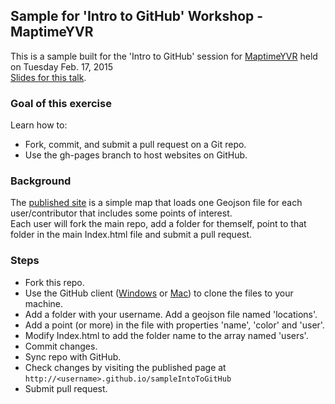 ## Sample for 'Intro to GitHub' Workshop - MaptimeYVR

This is a sample built for the 'Intro to GitHub' session for [MaptimeYVR](https://twitter.com/maptimeYVR) held on Tuesday Feb. 17, 2015  
[Slides for this talk](http://www.amreldib.com/slides/introToGitHub/#/).

### Goal of this exercise

Learn how to:  
- Fork, commit, and submit a pull request on a Git repo.  
- Use the gh-pages branch to host websites on GitHub.  

### Background

The [published site](http://www.amreldib.com/sampleIntroToGitHub/) is a simple map that loads one Geojson file for each user/contributor that includes some points of interest.  
Each user will fork the main repo, add a folder for themself, point to that folder in the main Index.html file and submit a pull request.  

### Steps

- Fork this repo.  
- Use the GitHub client ([Windows](https://windows.github.com/) or [Mac](https://mac.github.com/)) to clone the files to your machine.  
- Add a folder with your username. Add a geojson file named 'locations'.  
- Add a point (or more) in the file with properties 'name', 'color' and 'user'.  
- Modify Index.html to add the folder name to the array named 'users'.  
- Commit changes.  
- Sync repo with GitHub.  
- Check changes by visiting the published page at `http://<username>.github.io/sampleIntoToGitHub`  
- Submit pull request.  